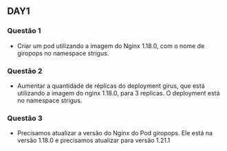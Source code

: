 ## DAY1

### Questão 1

- Criar um pod utilizando a imagem do Nginx 1.18.0, com o nome de giropops no namespace strigus.

### Questão 2

- Aumentar a quantidade de réplicas do deployment girus, que está utilizando a
imagem do nginx 1.18.0, para 3 replicas. O deployment está no namespace strigus.

### Questão 3

- Precisamos atualizar a versão do Nginx do Pod giropops. Ele está na versão
  1.18.0 e precisamos atualizar para versão 1.21.1 
